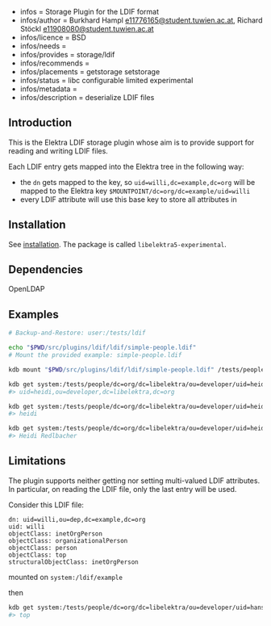 - infos = Storage Plugin for the LDIF format
- infos/author = Burkhard Hampl <e11776165@student.tuwien.ac.at>, Richard Stöckl <e11908080@student.tuwien.ac.at>
- infos/licence = BSD
- infos/needs =
- infos/provides = storage/ldif
- infos/recommends =
- infos/placements = getstorage setstorage
- infos/status = libc configurable limited experimental
- infos/metadata =
- infos/description = deserialize LDIF files

## Introduction

This is the Elektra LDIF storage plugin whose aim is to provide support for reading and writing LDIF files.

Each LDIF entry gets mapped into the Elektra tree in the following way:

- the `dn` gets mapped to the key, so `uid=willi,dc=example,dc=org` will be mapped to the Elektra key `$MOUNTPOINT/dc=org/dc=example/uid=willi`
- every LDIF attribute will use this base key to store all attributes in

## Installation

See [installation](/doc/INSTALL.md).
The package is called `libelektra5-experimental`.

## Dependencies

OpenLDAP

## Examples

```sh
# Backup-and-Restore: user:/tests/ldif

echo "$PWD/src/plugins/ldif/ldif/simple-people.ldif"
# Mount the provided example: simple-people.ldif

kdb mount "$PWD/src/plugins/ldif/ldif/simple-people.ldif" /tests/people ldif

kdb get system:/tests/people/dc=org/dc=libelektra/ou=developer/uid=heidi/dn
#> uid=heidi,ou=developer,dc=libelektra,dc=org

kdb get system:/tests/people/dc=org/dc=libelektra/ou=developer/uid=heidi/uid
#> heidi

kdb get system:/tests/people/dc=org/dc=libelektra/ou=developer/uid=heidi/cn
#> Heidi Redlbacher
```

## Limitations

The plugin supports neither getting nor setting multi-valued LDIF attributes.
In particular, on reading the LDIF file, only the last entry will be used.

Consider this LDIF file:

```ldif
dn: uid=willi,ou=dep,dc=example,dc=org
uid: willi
objectClass: inetOrgPerson
objectClass: organizationalPerson
objectClass: person
objectClass: top
structuralObjectClass: inetOrgPerson
```

mounted on `system:/ldif/example`

then

```sh
kdb get system:/tests/people/dc=org/dc=libelektra/ou=developer/uid=hans/objectClass
#> top
```
